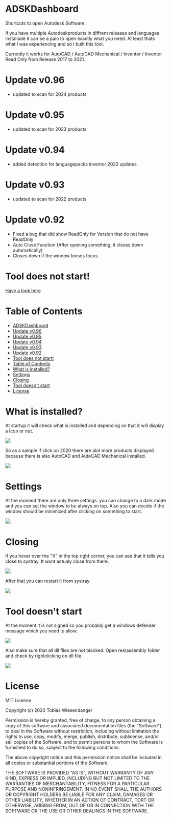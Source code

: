 # ADSKDashboard

Shortcuts to open Autodesk Software.

If you have multiple Autodeskproducts in diffrent releases and languages installade it can be a pain to open exactly what you need. At least thats what I was experiencing and so I built this tool.

Currently it works for AutoCAD / AutoCAD Mechanical / Inventor / Inventor Read Only from Release 2017 to 2021.
# Update v0.96
- updated to scan for 2024 products
# Update v0.95
- updated to scan for 2023 products
# Update v0.94
- added detection for languagepacks inventor 2022 updates
# Update v0.93
- updated to scan for 2022 products
# Update v0.92
- Fixed a bug that did show ReadOnly for Version that do not have ReadOnly
- Auto Close Function (After opening something, it closes down automatically)
- Closes down if the window looses focus
# Tool does not start!

[Have a look here](https://github.com/TWiesendanger/ADSKDashboardPS#tool-doesnt-start)

# Table of Contents

- [ADSKDashboard](#adskdashboard)
- [Update v0.96](#update-v096)
- [Update v0.95](#update-v095)
- [Update v0.94](#update-v094)
- [Update v0.93](#update-v093)
- [Update v0.92](#update-v092)
- [Tool does not start!](#tool-does-not-start)
- [Table of Contents](#table-of-contents)
- [What is installed?](#what-is-installed)
- [Settings](#settings)
- [Closing](#closing)
- [Tool doesn't start](#tool-doesnt-start)
- [License](#license)

# What is installed?

At startup it will check what is installed and depending on that it will display a Icon or not.

![](/docs/adskd_interface1.png)

So as a sample if click on 2020 there are alot more products displayed because there is also AutoCAD and AutoCAD Mechanical installed.

![](/docs/adskd_interface2.png)

# Settings

At the moment there are only three settings. you can change to a dark mode and you can set the window to be always on top.
Also you can decide if the window should be minimized after clicking on something to start.

![](/docs/adskd_settings.png)

# Closing

If you hover over the "X" in the top right corner, you can see that it tells you close to systray. It wont actualy close from there.

![](/docs/adskd_closetosystray.png)

After that you can restart it from systray.

![](/docs/adskd_systrayicon.png)

# Tool doesn't start

At the moment it is not signed so you probably get a windows defender message which you need to allow.

![](/docs/adskd_smartscreen.png)

Also make sure that all dll files are not blocked. Open res\assembly folder and check by rightclicking on dll file.

![](/docs/adskd_blocked.jpg)

# License

MIT License

Copyright (c) 2020 Tobias Wiesendanger

Permission is hereby granted, free of charge, to any person obtaining a copy of this software and associated documentation files (the "Software"), to deal in the Software without restriction, including without limitation the rights to use, copy, modify, merge, publish, distribute, sublicense, and/or sell copies of the Software, and to permit persons to whom the Software is furnished to do so, subject to the following conditions:

The above copyright notice and this permission notice shall be included in all copies or substantial portions of the Software.

THE SOFTWARE IS PROVIDED "AS IS", WITHOUT WARRANTY OF ANY KIND, EXPRESS OR IMPLIED, INCLUDING BUT NOT LIMITED TO THE WARRANTIES OF MERCHANTABILITY, FITNESS FOR A PARTICULAR PURPOSE AND NONINFRINGEMENT. IN NO EVENT SHALL THE AUTHORS OR COPYRIGHT HOLDERS BE LIABLE FOR ANY CLAIM, DAMAGES OR OTHER LIABILITY, WHETHER IN AN ACTION OF CONTRACT, TORT OR OTHERWISE, ARISING FROM, OUT OF OR IN CONNECTION WITH THE SOFTWARE OR THE USE OR OTHER DEALINGS IN THE SOFTWARE.
